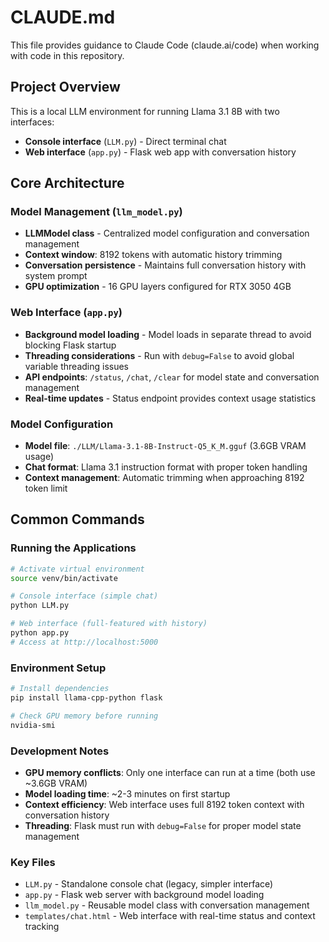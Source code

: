 # CLAUDE.md

This file provides guidance to Claude Code (claude.ai/code) when working with code in this repository.

## Project Overview

This is a local LLM environment for running Llama 3.1 8B with two interfaces:
- **Console interface** (`LLM.py`) - Direct terminal chat
- **Web interface** (`app.py`) - Flask web app with conversation history

## Core Architecture

### Model Management (`llm_model.py`)
- **LLMModel class** - Centralized model configuration and conversation management
- **Context window**: 8192 tokens with automatic history trimming
- **Conversation persistence** - Maintains full conversation history with system prompt
- **GPU optimization** - 16 GPU layers configured for RTX 3050 4GB

### Web Interface (`app.py`) 
- **Background model loading** - Model loads in separate thread to avoid blocking Flask startup
- **Threading considerations** - Run with `debug=False` to avoid global variable threading issues
- **API endpoints**: `/status`, `/chat`, `/clear` for model state and conversation management
- **Real-time updates** - Status endpoint provides context usage statistics

### Model Configuration
- **Model file**: `./LLM/Llama-3.1-8B-Instruct-Q5_K_M.gguf` (3.6GB VRAM usage)
- **Chat format**: Llama 3.1 instruction format with proper token handling
- **Context management**: Automatic trimming when approaching 8192 token limit

## Common Commands

### Running the Applications
```bash
# Activate virtual environment
source venv/bin/activate

# Console interface (simple chat)
python LLM.py

# Web interface (full-featured with history)
python app.py
# Access at http://localhost:5000
```

### Environment Setup
```bash
# Install dependencies
pip install llama-cpp-python flask

# Check GPU memory before running
nvidia-smi
```

### Development Notes
- **GPU memory conflicts**: Only one interface can run at a time (both use ~3.6GB VRAM)
- **Model loading time**: ~2-3 minutes on first startup
- **Context efficiency**: Web interface uses full 8192 token context with conversation history
- **Threading**: Flask must run with `debug=False` for proper model state management

### Key Files
- `LLM.py` - Standalone console chat (legacy, simpler interface)
- `app.py` - Flask web server with background model loading
- `llm_model.py` - Reusable model class with conversation management
- `templates/chat.html` - Web interface with real-time status and context tracking